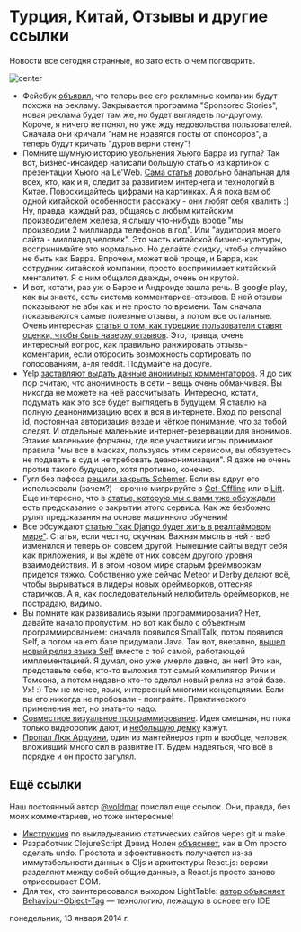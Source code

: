 # Турция, Китай, Отзывы и другие ссылки

Новости все сегодня странные, но зато есть о чем поговорить.

![center](http://pozdravka.com/_ph/14/886659577.gif)

* Фейсбук [объявил](https://www.facebook.com/notes/facebook-and-privacy/an-update-to-facebook-a%20ds/643198592396693), что теперь все его рекламные компании будут похожи на рекламу. Закрывается программа "Sponsored Stories", новая реклама будет там же, но будет выглядеть по-другому. Короче, я ничего не понял, но уже жду недовольства пользователей. Сначала они кричали "нам не нравятся посты от спонсоров", а теперь будут кричать "дуров верни стену"!
* Помните шумную историю увольнения Хьюго Барра из гугла? Так вот, Бизнес-инсайдер написали большую статью из картинок с презентации Хьюго на Le'Web. [Сама статья](http://www.businessinsider.com/what-the-chinese-tech-industry-is-like-2014-1) довольно банальная для всех, кто, как и я, следит за развитием интернета и технологий в Китае. Повосхищайтесь цифрами на картинках. А я пока вам об одной китайской особенности расскажу - они любят себя хвалить :) Ну, правда, каждый раз, общаясь с любым китайским производителем железа, я слышу что-нибудь вроде "мы производим 2 миллиарда телефонов в год". Или "аудитория моего сайта - миллиард человек". Это часть китайской бизнес-культуры, воспринимайте это нормально. Но делайте скидку, чтобы случайно не быть как Барра. Впрочем, может всё проще, и Барра, как сотрудник китайской компании, просто воспринимает китайский менталитет. Я с ним общался дважды, очень он крутой.
* И вот, кстати, раз уж о Барре и Андроиде зашла речь. В google play, как вы знаете, есть система комментариев-отзывов. В ней отзывы показывают не абы как и не просто по времени. Там сначала показываются самые полезные отзывы, а потом все остальные. Очень интересная [статья о том, как турецкие пользователи ставят оценки, чтобы быть наверху отзывов](http://blog.appwared.com/awful-app-review-trend-among-turkish-users-this-is-why-your-app-gets-so-many-one-star-reviews/). Это, правда, очень интересный вопрос, как правильно ранжировать отзывы-коментарии, если отбросить возможность сортировать по голосованиям, а-ля reddit. Подумайте на досуге.
* Yelp [заставляют выдать данные анонимных комментаторов](http://www.theatlantic.com/technology/archive/2014/01/court-rules-that-yelp-must-unmask-the-identities-of-seven-anonymous-reviewers/282959/). Я до сих пор считаю, что анонимность в сети - вещь очень обманчивая. Вы никогда не можете на неё рассчитывать. Интересно, кстати, подумать как  это все будет выглядеть в будущем. Я ставлю на полную деанонимизацию всех и вся в интернете. Вход по personal id, постоянная авторизация везде и чёткое понимание, что за тобой следят. И отдельные маленькие интернет-резервации для анонимов. Этакие маленькие форчаны, где все участники игры принимают правила "мы все в масках, пользуясь этим сервисом, вы обязуетесь не подавать в суд и не требовать деанонимизации". Я даже не очень против такого будущего, хотя противно, конечно.
* Гугл без пафоса [решили закрыть Schemer](https://www.schemer.com/home?lo=1). Если вы вдруг его использовали (зачем?) - срочно мигрируйте в [Get-Offline](https://www.get-offline.com/) или в [Lift](https://lift.do/). Еще интересно, что в [статье, которую мы с вами уже обсуждали](http://www.gwern.net/Google%20shutdowns#predictions) есть предсказание о закрытии этого сервиса. Как же безбожно рулят предсказания на основе машинного обучения!
* Все обсуждают [статью "как Django будет жить в реалтаймовом мире"](http://arunrocks.com/real-time-applications-and-will-django-adapt-to-it/). Статья, если честно, скучная. Важная мысль в ней - веб изменился и теперь он совсем другой. Нынешние сайты ведут себя как приложения, и вы ждёте от них совсем другого уровня взаимодействия. И в этом новом мире старым фреймворкам придется тяжко. Собственно уже сейчас Meteor и Derby делают всё, чтобы вырываться в лидеры новых фреймворков, оттесняя старичков. А я, как последовательный нелюбитель фреймворков, не пострадаю, видимо.
* Вы помните как развивались языки программирования? Нет, давайте начало пропустим, но вот как было с объектным программированием: сначала появился SmallTalk, потом появился Self, а потом на его базе придумали Java. Так вот, внезапно, [вышел новый релиз языка Self](http://blog.selflanguage.org/2014/01/12/self-mallard-4-5-0-released/) вместе с той самой, работающей имплементацией. Я думал, оно уже умерло давно, ан нет! Это как, представьте себе, кто-то выложил тот самый компилятор Ричи и Томсона, а потом недавно кто-то сделал новый релиз на этой базе. Ух! :) Тем не менее, язык, интересный многими концепциями. Если вы его никогда не пробовали - поиграйте. Практического применения нет, но знать-то надо.
* [Совместное визуальное программирование](http://flowhub.io/). Идея смешная, но пока только видеоролик дают, и [небольшую демку](http://flowhub.io/demo/photobooth/) кажут.
* [Пропал Люк Ардуини](http://findluk.com/), один из мантейнеров npm и вообще, человек, вложивший много сил в развитие IT. Будем надеяться, что всё в порядке и он просто загулял.

## Ещё ссылки

Наш постоянный автор [@voldmar](http://twitter.com/voldmar) прислал еще ссылок. Они, правда, без моих комментариев, но тоже интересные!

*  [Инструкция](http://nicolasgallagher.com/simple-git-deployment-strategy-for-static-sites/) по выкладыванию статических сайтов через git и make.
*  Разработчик ClojureScript Дэвид Нолен [объясняет](http://swannodette.github.io/2013/12/31/time-travel/), как в Om просто сделать undo. Простота и эффективность получается из-за иммутабельности данных в Cljs и архитектуры React.js: версии разделяют между собой общие данные, а React.js просто заново отрисовывает DOM.
* Для тех, кто заинтересовался выходом LightTable: [автор объясняет Behaviour-Object-Tag](http://www.chris-granger.com/2013/01/24/the-ide-as-data/ ) — технологию, лежащую в основе его IDE

понедельник, 13 января 2014 г.
